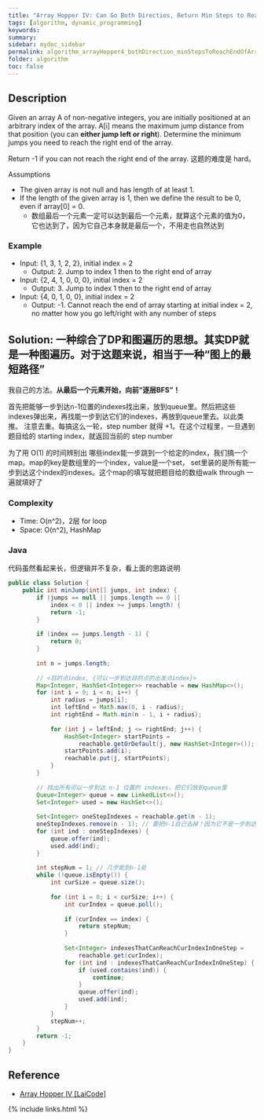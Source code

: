 ```yaml
---
title: "Array Hopper IV: Can Go Both Directios, Return Min Steps to Reach the End of Array"
tags: [algorithm, dynamic_programming]
keywords:
summary:
sidebar: mydoc_sidebar
permalink: algorithm_arrayHopper4_bothDirection_minStepsToReachEndOfArray.html
folder: algorithm
toc: false
---
```


## Description
Given an array A of non-negative integers, you are initially positioned at an arbitrary index of the array. 
A[i] means the maximum jump distance from that position (you can **either jump left or right**). 
Determine the minimum jumps you need to reach the right end of the array. 

Return -1 if you can not reach the right end of the array. 这题的难度是 hard。

Assumptions
* The given array is not null and has length of at least 1.
* If the length of the given array is 1, then we define the result to be 0, even if array[0] = 0.
  * 数组最后一个元素一定可以达到最后一个元素，就算这个元素的值为0，它也达到了，因为它自己本身就是最后一个，不用走也自然达到

### Example
* Input: {1, 3, 1, 2, 2}, initial index = 2
  * Output: 2. Jump to index 1 then to the right end of array
* Input: {2, 4, 1, 0, 0, 0}, initial index = 2
  * Output: 3. Jump to index 1 then to the right end of array
* Input: {4, 0, 1, 0, 0}, initial index = 2
  * Output: -1. Cannot reach the end of array starting at initial index = 2, no matter how you go left/right with any number of steps

## Solution: 一种综合了DP和图遍历的思想。其实DP就是一种图遍历。对于这题来说，相当于一种“图上的最短路径”
我自己的方法。**从最后一个元素开始，向前“逐层BFS”！**

首先把能够一步到达n-1位置的indexes找出来，放到queue里。然后把这些indexes弹出来，再找能一步到达它们的indexes，再放到queue里去。以此类推。
注意去重。每搞这么一轮，step number 就得 +1。在这个过程里，一旦遇到题目给的 starting index，就返回当前的 step number

为了用 O(1) 的时间辨别出 哪些index能一步跳到一个给定的index，我们搞一个map。map的key是数组里的一个index，value是一个set，
set里装的是所有能一步到达这个index的indexes。这个map的填写就把题目给的数组walk through 一遍就填好了

### Complexity
* Time: O(n^2)，2层 for loop
* Space: O(n^2), HashMap

### Java
代码虽然看起来长，但逻辑并不复杂，看上面的思路说明
```java
public class Solution {
    public int minJump(int[] jumps, int index) {
        if (jumps == null || jumps.length == 0 ||
            index < 0 || index >= jumps.length) {
            return -1;
        }
      
        if (index == jumps.length - 1) {
            return 0;
        }
      
        int n = jumps.length;
      
        // <目的点index, {可以一步到达目的点的出发点index}>
        Map<Integer, HashSet<Integer>> reachable = new HashMap<>();
        for (int i = 0; i < n; i++) {
            int radius = jumps[i];
            int leftEnd = Math.max(0, i - radius);
            int rightEnd = Math.min(n - 1, i + radius);
            
            for (int j = leftEnd; j <= rightEnd; j++) {
                HashSet<Integer> startPoints = 
                    reachable.getOrDefault(j, new HashSet<Integer>());
                startPoints.add(i);
                reachable.put(j, startPoints);
            }
        }
      
        // 找出所有可以一步到达 n-1 位置的 indexes，把它们放到queue里
        Queue<Integer> queue = new LinkedList<>();
        Set<Integer> used = new HashSet<>();
      
        Set<Integer> oneStepIndexes = reachable.get(n - 1);
        oneStepIndexes.remove(n - 1); // 要把n-1自己去掉！因为它不是一步到达！而是零步到达！
        for (int ind : oneStepIndexes) {
            queue.offer(ind);
            used.add(ind);
        }
      
        int stepNum = 1; // 几步能到n-1处
        while (!queue.isEmpty()) {
            int curSize = queue.size();
            
            for (int i = 0; i < curSize; i++) {
                int curIndex = queue.poll();
                
                if (curIndex == index) {
                    return stepNum;
                }
              
                Set<Integer> indexesThatCanReachCurIndexInOneStep =
                    reachable.get(curIndex);
                for (int ind : indexesThatCanReachCurIndexInOneStep) {
                    if (used.contains(ind)) {
                        continue;
                    }
                    queue.offer(ind);
                    used.add(ind);
                }
            }
            stepNum++;
        }
        return -1;
    }
}
```

## Reference
* [Array Hopper IV [LaiCode]](https://app.laicode.io/app/problem/91)

{% include links.html %}
